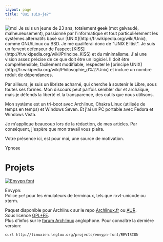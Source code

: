 ```yaml
---
layout: page
title: "Qui suis-je?"
---
```


<img class="imgleft" alt="moi" src="http://linuxien.legtux.org/uploads/images/2011/01/pic.jpg">
Je suis un jeune de 23 ans, totalement <s>geek</s> (mot galvaudé, malheureusement), passionné par l'informatique et tout particulièrement les systèmes alternatifs basé sur [UNIX](http://fr.wikipedia.org/wiki/Unix),
comme GNU/Linux ou BSD. Je me qualiferai donc de "UNIX Elitist".  
Je suis un fervent défenseur de l'aspect [KISS](http://fr.wikipedia.org/wiki/Principe_KISS) et du minimalisme.
J'ai une vision assez précise de ce que doit être un logiciel. Il doit être compréhensible, facilement modifiable, respecter le [principe UNIX](http://fr.wikipedia.org/wiki/Philosophie_d%27Unix) 
et inclure un nombre réduit de dépendances.

Par ailleurs, je suis un libriste acharné, qui cherche à soutenir le Libre, sous toutes ses formes. Mon discours peut parfois sembler dur et 
archaïque, mais je défends la liberté et la transparence, des outils que nous utilisons.

Mon système est un tri-boot avec Archlinux, Chakra Linux (utilisée de temps en temps) et Windows Seven. Et j'ai un PC portable avec Fedora et Windows Vista.

Je m'applique beaucoup lors de la rédaction, de mes articles. Par conséquent, j'espère que mon travail vous plaira.

Votre présence ici, est pour moi, une source de motivation.

Ypnose  


# Projets

[<img class="imgleft" alt="Envypn font" src="http://linuxien.legtux.org/uploads/images/2013/envypn_small.png">](http://linuxien.legtux.org/uploads/images/2013/envypn.png)

Envypn:  
Police `pcf` pour les émulateurs de terminaux, tels que rxvt-unicode ou xterm.

Paquet disponible pour Archlinux sur le repo [Archlinux.fr](http://afur.archlinux.fr/?action=view&p=780) ou [AUR](https://aur.archlinux.org/packages/envypn-font/).  
Sous licence [GPL+FE](http://en.wikipedia.org/wiki/GPL_font_exception).  
Plus d'infos sur le [forum Archlinux](https://bbs.archlinux.org/viewtopic.php?id=144462) anglophone. Pour connaître la dernière version:

	curl http://linuxien.legtux.org/projects/envypn-font/REVISION

